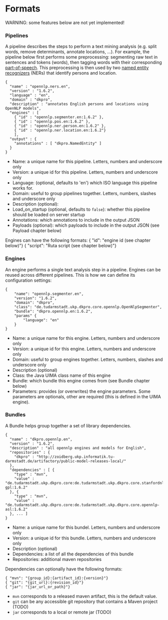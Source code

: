 


# Formats

WARNING: some features below are not yet implemented!

### Pipelines

A pipeline describes the steps to perform a text mining analysis (e.g. split words, remove determinants, annotate locations, ...). For example, the pipeline below first performs some preprocessing: segmenting raw text in sentences and tokens (words), then tagging words with their corresponding [part-of-speech](http://en.wikipedia.org/wiki/Part-of-speech_tagging). This preprocessing is then used by two [named entity recognizers](http://en.wikipedia.org/wiki/Named-entity_recognition) (NERs) that identify persons and location.

    {
      "name" : "opennlp.ners.en",
      "version" : "1.6.2",
      "language" : "en",
      "domain" : "dkpro",
      "description" : "annotates English persons and locations using OpenNLP models",
      "engines" : [ 
        { "id" : "opennlp.segmenter.en:1.6.2" }, 
        { "id" : "opennlp.pos.en:1.6.2" }, 
        { "id" : "opennlp.ner.person.en:1.6.2" }, 
        { "id" : "opennlp.ner.location.en:1.6.2"}
        ],
      "output" : {
        "annotations" : [ "dkpro.NamedEntity" ]
      }
    }


* Name: a unique name for this pipeline. Letters, numbers and underscore only
* Version: a unique id for this pipeline. Letters, numbers and underscore only
* Language: (optional, defaults to 'en') which ISO language this pipeline works for.
* Domain: useful to group pipelines together. Letters, numbers, slashes and underscore only
* Description (optional):
* Load_on_startup (optional, defaults to `false`): whether this pipeline should be loaded on server startup
* Annotations: which annotations to include in the output JSON
* Payloads (optional): which payloads to include in the output JSON (see Payload chapter below)

Engines can have the following formats: 
    { "id": "engine id (see chapter below)"}
    { "script": "Ruta script (see chapter below)"}

### Engines

An engine performs a single text analysis step in a pipeline. Engines can be reused across different pipelines. This is how we can define its configuration settings:

    {
        "name": "opennlp.segmenter.en",
        "version": "1.6.2",
        "domain": "dkpro",
        "class": "de.tudarmstadt.ukp.dkpro.core.opennlp.OpenNlpSegmenter",
        "bundle": "dkpro.opennlp.en:1.6.2",
        "params" {
            "language": "en"
        }
    }

* Name: a unique name for this engine. Letters, numbers and underscore only
* Version: a unique id for this engine. Letters, numbers and underscore only
* Domain: useful to group engines together. Letters, numbers, slashes and underscore only
* Description (optional)
* Class: the Java UIMA class name of this engine
* Bundle: which bundle this engine comes from (see Bundle chapter below)
* Parameters: provides (or overwrites) the engine parameters. Some parameters are optionals, other are required (this is defined in the UIMA engine).

### Bundles

A Bundle helps group together a set of library dependencies.

    {
      "name" : "dkpro.opennlp.en",
      "version" : "1.6.2",
      "description" : "all opennlp engines and models for English",
      "repositories" : {
        "dkpro" : "http://zoidberg.ukp.informatik.tu-darmstadt.de/artifactory/public-model-releases-local/"
      },
      "dependencies" : [ {
        "type" : "mvn",
        "value" : "de.tudarmstadt.ukp.dkpro.core:de.tudarmstadt.ukp.dkpro.core.stanfordnlp-gpl:1.6.2"
      }, {
        "type" : "mvn",
        "value" : "de.tudarmstadt.ukp.dkpro.core:de.tudarmstadt.ukp.dkpro.core.opennlp-asl:1.6.2"
      }, ... ]
    }
    
* Name: a unique name for this bundel. Letters, numbers and underscore only
* Version: a unique id for this bundle. Letters, numbers and underscore only
* Description (optional)
* Dependencies: a list of all the dependencies of this bundle 
* Repositories: additional maven repositories

Dependencies can optionally have the following formats: 

    { "mvn": "{group_id}:{artifact_id}:{version}"}
    { "git": "{git_url}:{revision_id}"}
    { "jar": "{jar_url_or_path}"}

* `mvn` corresponds to a released maven artifact, this is the default value.
* `git` can be any accessible git repository that contains a Maven project (TODO)
* `jar` corresponds to a local or remote jar (TODO)
